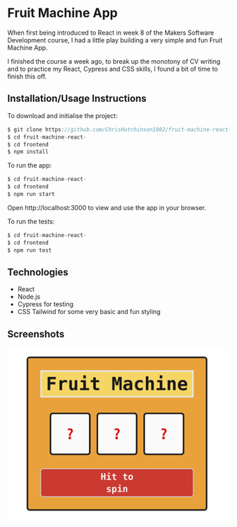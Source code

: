 # Fruit Machine App

When first being introduced to React in week 8 of the Makers Software Development course, I had a little play building a very simple and fun Fruit Machine App.

I finished the course a week ago, to break up the monotony of CV writing and to practice my React, Cypress and CSS skills, I found a bit of time to finish this off.

## Installation/Usage Instructions

To download and initialise the project:

```js
$ git clone https://github.com/ChrisHutchinson1982/fruit-machine-react-
$ cd fruit-machine-react-
$ cd frontend
$ npm install
```

To run the app:

```js
$ cd fruit-machine-react-
$ cd frontend
$ npm run start
```

Open http://localhost:3000 to view and use the app in your browser.

To run the tests:

```js
$ cd fruit-machine-react-
$ cd frontend
$ npm run test
```

## Technologies

- React
- Node.js
- Cypress for testing
- CSS Tailwind for some very basic and fun styling

## Screenshots

![View1](./docs/screen1.png)
